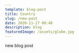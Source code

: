 ```yaml
---
template: blog-post
title: Country
slug: /new-post
date: 2020-11-17 08:40
description: blog
featuredImage: /assets/globe.jpg
---
```

new blog post